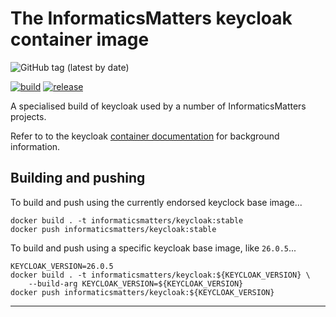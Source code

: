 # The InformaticsMatters keycloak container image

![GitHub tag (latest by date)](https://img.shields.io/github/v/tag/informaticsmatters/docker-keycloak)

[![build](https://github.com/InformaticsMatters/docker-keycloak/actions/workflows/build.yaml/badge.svg)](https://github.com/InformaticsMatters/docker-keycloak/actions/workflows/build.yaml)
[![release](https://github.com/InformaticsMatters/docker-keycloak/actions/workflows/release.yaml/badge.svg)](https://github.com/InformaticsMatters/docker-keycloak/actions/workflows/release.yaml)

A specialised build of keycloak used by a number of InformaticsMatters projects.

Refer to to the keycloak [container documentation] for background information.

## Building and pushing
To build and push using the currently endorsed keyclock base image...

    docker build . -t informaticsmatters/keycloak:stable
    docker push informaticsmatters/keycloak:stable

To build and push using a specific keycloak base image, like `26.0.5`...

    KEYCLOAK_VERSION=26.0.5
    docker build . -t informaticsmatters/keycloak:${KEYCLOAK_VERSION} \
        --build-arg KEYCLOAK_VERSION=${KEYCLOAK_VERSION}
    docker push informaticsmatters/keycloak:${KEYCLOAK_VERSION}

---

[container documentation]: https://www.keycloak.org/server/containers
